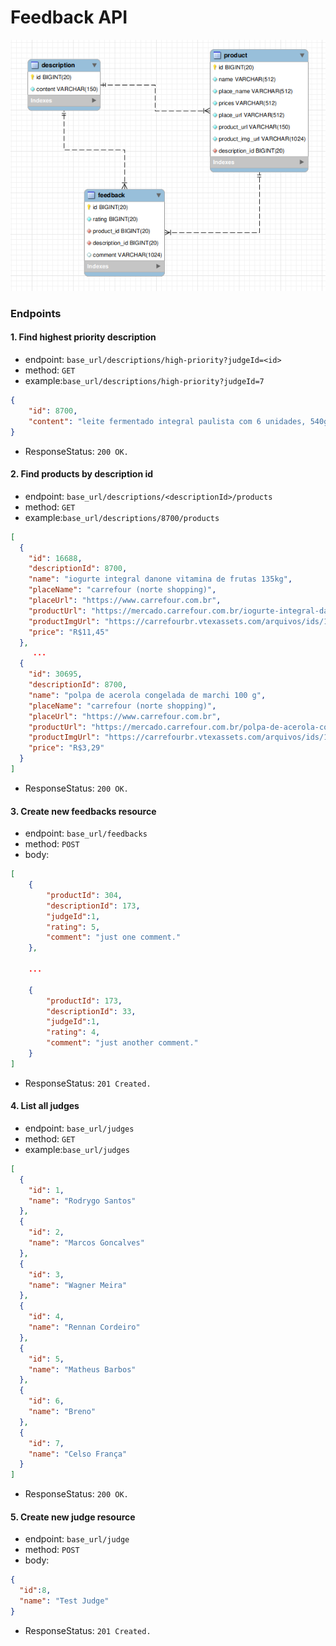 # Feedback API

![Feedback_API_DER](https://github.com/celsofranssa/Feedback-API/raw/master/resources/feedback_api_der.png)

### Endpoints

#### 1. Find highest priority description

* endpoint: `base_url/descriptions/high-priority?judgeId=<id>`
* method: `GET`
* example:`base_url/descriptions/high-priority?judgeId=7`

```json
{
    "id": 8700,
    "content": "leite fermentado integral paulista com 6 unidades, 540g"
}
```

* ResponseStatus: `200 OK.`

#### 2. Find products by description id

* endpoint: `base_url/descriptions/<descriptionId>/products`
* method: `GET`
* example:`base_url/descriptions/8700/products`

```json
[
  {
    "id": 16688,
    "descriptionId": 8700,
    "name": "iogurte integral danone vitamina de frutas 135kg",
    "placeName": "carrefour (norte shopping)",
    "placeUrl": "https://www.carrefour.com.br",
    "productUrl": "https://mercado.carrefour.com.br/iogurte-integral-danone-vitamina-de-frutas-1-35kg-9560572/p",
    "productImgUrl": "https://carrefourbr.vtexassets.com/arquivos/ids/14233244-160-160?width=160&height=160&aspect=true",
    "price": "R$11,45"
  },
     ...
  {
    "id": 30695,
    "descriptionId": 8700,
    "name": "polpa de acerola congelada de marchi 100 g",
    "placeName": "carrefour (norte shopping)",
    "placeUrl": "https://www.carrefour.com.br",
    "productUrl": "https://mercado.carrefour.com.br/polpa-de-acerola-congelada-de-marchi-100-g-7123914/p",
    "productImgUrl": "https://carrefourbr.vtexassets.com/arquivos/ids/13691455-160-160?width=160&height=160&aspect=true",
    "price": "R$3,29"
  }
]
```

* ResponseStatus: `200 OK.`

#### 3. Create new feedbacks resource

* endpoint: `base_url/feedbacks`
* method: `POST`
* body:

```json
[
    {
        "productId": 304,
        "descriptionId": 173,
        "judgeId":1,
        "rating": 5,
        "comment": "just one comment."
    },

    ...

    {
        "productId": 173,
        "descriptionId": 33,
        "judgeId":1,
        "rating": 4,
        "comment": "just another comment."
    }
]
```

* ResponseStatus: `201 Created.`

#### 4. List all judges

* endpoint: `base_url/judges`
* method: `GET`
* example:`base_url/judges`

```json
[
  {
    "id": 1,
    "name": "Rodrygo Santos"
  },
  {
    "id": 2,
    "name": "Marcos Goncalves"
  },
  {
    "id": 3,
    "name": "Wagner Meira"
  },
  {
    "id": 4,
    "name": "Rennan Cordeiro"
  },
  {
    "id": 5,
    "name": "Matheus Barbos"
  },
  {
    "id": 6,
    "name": "Breno"
  },
  {
    "id": 7,
    "name": "Celso França"
  }
]
```

* ResponseStatus: `200 OK.`

#### 5. Create new judge resource

* endpoint: `base_url/judge`
* method: `POST`
* body:

```json
{
  "id":8,
  "name": "Test Judge"
}
```

* ResponseStatus: `201 Created.`